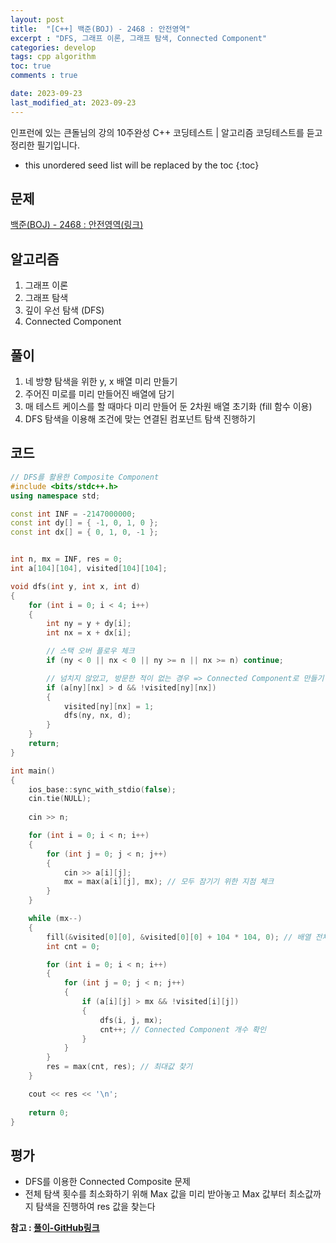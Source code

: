 ```yaml
---
layout: post
title:  "[C++] 백준(BOJ) - 2468 : 안전영역"
excerpt : "DFS, 그래프 이론, 그래프 탐색, Connected Component"
categories: develop
tags: cpp algorithm
toc: true
comments : true

date: 2023-09-23
last_modified_at: 2023-09-23
---
```

> <span style="font-size: 80%">
인프런에 있는 큰돌님의 강의 10주완성 C++ 코딩테스트 | 알고리즘 코딩테스트를 듣고 정리한 필기입니다.</span>

<!--more-->

* this unordered seed list will be replaced by the toc
{:toc}

## 문제 

[백준(BOJ) - 2468 : 안전영역(링크)](https://www.acmicpc.net/problem/2468)

## 알고리즘

  1. 그래프 이론
  2. 그래프 탐색
  3. 깊이 우선 탐색 (DFS)
  4. Connected Component

## 풀이

  1. 네 방향 탐색을 위한 y, x 배열 미리 만들기
  2. 주어진 미로를 미리 만들어진 배열에 담기
  3. 매 테스트 케이스를 할 때마다 미리 만들어 둔 2차원 배열 초기화 (fill 함수 이용)
  4. DFS 탐색을 이용해 조건에 맞는 연결된 컴포넌트 탐색 진행하기

## 코드  

```cpp
// DFS를 활용한 Composite Component
#include <bits/stdc++.h>
using namespace std;

const int INF = -2147000000;
const int dy[] = { -1, 0, 1, 0 };
const int dx[] = { 0, 1, 0, -1 };


int n, mx = INF, res = 0;
int a[104][104], visited[104][104];

void dfs(int y, int x, int d)
{
    for (int i = 0; i < 4; i++)
    {
        int ny = y + dy[i];
        int nx = x + dx[i];

        // 스택 오버 플로우 체크
        if (ny < 0 || nx < 0 || ny >= n || nx >= n) continue;

        // 넘치지 않았고, 방문한 적이 없는 경우 => Connected Component로 만들기 위해 방문 처리와 동시에 DFS 진행
        if (a[ny][nx] > d && !visited[ny][nx]) 
        {
            visited[ny][nx] = 1;
            dfs(ny, nx, d);
        }
    }
    return;
}

int main()
{
    ios_base::sync_with_stdio(false);
    cin.tie(NULL);
    
    cin >> n;

    for (int i = 0; i < n; i++)
    {
        for (int j = 0; j < n; j++)
        {
            cin >> a[i][j];
            mx = max(a[i][j], mx); // 모두 잠기기 위한 지점 체크
        }
    }

    while (mx--)
    {
        fill(&visited[0][0], &visited[0][0] + 104 * 104, 0); // 배열 전체 초기화
        int cnt = 0;

        for (int i = 0; i < n; i++)
        {
            for (int j = 0; j < n; j++)
            {
                if (a[i][j] > mx && !visited[i][j])
                {
                    dfs(i, j, mx);
                    cnt++; // Connected Component 개수 확인
                }
            }
        }
        res = max(cnt, res); // 최대값 찾기
    }

    cout << res << '\n';
    
    return 0;
}
```

## 평가  
* DFS를 이용한 Connected Composite 문제
* 전체 탐색 횟수를 최소화하기 위해 Max 값을 미리 받아놓고 Max 값부터 최소값까지 탐색을 진행하여 res 값을 찾는다

__참고 : [풀이-GitHub링크](https://github.com/Jinlee0206/BOJ/tree/main/%EB%B0%B1%EC%A4%80/Silver/2468.%E2%80%85%EC%95%88%EC%A0%84%E2%80%85%EC%98%81%EC%97%AD)__

